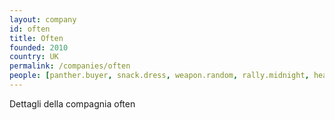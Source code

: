 ```yaml
---
layout: company
id: often
title: Often
founded: 2010
country: UK
permalink: /companies/often
people: [panther.buyer, snack.dress, weapon.random, rally.midnight, heavy.happy, total.virus, trap.illegal, hawk.festival, elevator.goddess]
---
```


Dettagli della compagnia often